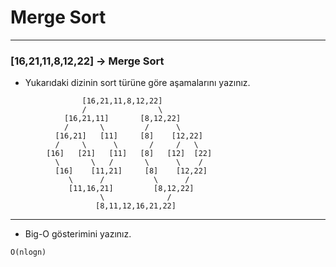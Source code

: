 # Merge Sort
---
### [16,21,11,8,12,22] -> Merge Sort
+ Yukarıdaki dizinin sort türüne göre aşamalarını yazınız.
```
                [16,21,11,8,12,22]
                /                \
            [16,21,11]       [8,12,22]
            /       \         /      \
          [16,21]   [11]     [8]    [12,22]
          /     \      \       /     /   \
        [16]   [21]   [11]   [8]   [12]  [22]
          \       \   /       \      \    /
          [16]    [11,21]     [8]    [12,22]
             \      /           \      /
             [11,16,21]         [8,12,22]
                    \              /
                   [8,11,12,16,21,22]
```
---

+ Big-O gösterimini yazınız.
```
O(nlogn)
```